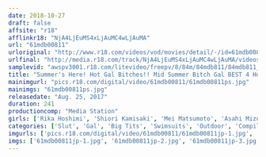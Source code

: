 ```yaml
---
date: 2018-10-27
draft: false
affsite: "r18"
afflinkr18: "NjA4LjEuMS4xLjAuMC4wLjAuMA"
url: "61mdb00811"
urloriginal: "http://www.r18.com/videos/vod/movies/detail/-/id=61mdb00811"
urlfinal: "http://media.r18.com/track/NjA4LjEuMS4xLjAuMC4wLjAuMA/videos/vod/movies/detail/-/id=61mdb00811"
samplevid: "awspv3001.r18.com/litevideo/freepv/8/84m/84mdb811/84mdb811_dmb_w.mp4"
title: "Summer's Here! Hot Gal Bitches!! Mid Summer Bitch Gal BEST 4 Hours"
mainimgurl: "pics.r18.com/digital/video/61mdb00811/61mdb00811ps.jpg"
mainimgs: "61mdb00811ps.jpg"
releasedate: "Aug. 25, 2017"
duration: 241
productioncomp: "Media Station"
girls: ['Rika Hoshimi', 'Shiori Kamisaki', 'Mei Matsumoto', 'Asahi Mizuno', 'Ayu Sakurai', 'Azusa Akane', 'Nanase Otoha', 'Yuria Mano', 'Harura Mori', 'Ruru Aizawa']
categories: ['Slut', 'Gal', 'Big Tits', 'Swimsuits', 'Outdoor', 'Compilation', 'Over 4 Hours', 'Hi-Def']
imgurls: ['pics.r18.com/digital/video/61mdb00811/61mdb00811jp-1.jpg', 'pics.r18.com/digital/video/61mdb00811/61mdb00811jp-2.jpg', 'pics.r18.com/digital/video/61mdb00811/61mdb00811jp-3.jpg', 'pics.r18.com/digital/video/61mdb00811/61mdb00811jp-4.jpg', 'pics.r18.com/digital/video/61mdb00811/61mdb00811jp-5.jpg', 'pics.r18.com/digital/video/61mdb00811/61mdb00811jp-6.jpg', 'pics.r18.com/digital/video/61mdb00811/61mdb00811jp-7.jpg', 'pics.r18.com/digital/video/61mdb00811/61mdb00811jp-8.jpg', 'pics.r18.com/digital/video/61mdb00811/61mdb00811jp-9.jpg', 'pics.r18.com/digital/video/61mdb00811/61mdb00811jp-10.jpg', 'pics.r18.com/digital/video/61mdb00811/61mdb00811jp-11.jpg', 'pics.r18.com/digital/video/61mdb00811/61mdb00811jp-12.jpg', 'pics.r18.com/digital/video/61mdb00811/61mdb00811jp-13.jpg', 'pics.r18.com/digital/video/61mdb00811/61mdb00811jp-14.jpg', 'pics.r18.com/digital/video/61mdb00811/61mdb00811jp-15.jpg', 'pics.r18.com/digital/video/61mdb00811/61mdb00811jp-16.jpg', 'pics.r18.com/digital/video/61mdb00811/61mdb00811jp-17.jpg', 'pics.r18.com/digital/video/61mdb00811/61mdb00811jp-18.jpg', 'pics.r18.com/digital/video/61mdb00811/61mdb00811jp-19.jpg', 'pics.r18.com/digital/video/61mdb00811/61mdb00811jp-20.jpg']
imgs: ['61mdb00811jp-1.jpg', '61mdb00811jp-2.jpg', '61mdb00811jp-3.jpg', '61mdb00811jp-4.jpg', '61mdb00811jp-5.jpg', '61mdb00811jp-6.jpg', '61mdb00811jp-7.jpg', '61mdb00811jp-8.jpg', '61mdb00811jp-9.jpg', '61mdb00811jp-10.jpg', '61mdb00811jp-11.jpg', '61mdb00811jp-12.jpg', '61mdb00811jp-13.jpg', '61mdb00811jp-14.jpg', '61mdb00811jp-15.jpg', '61mdb00811jp-16.jpg', '61mdb00811jp-17.jpg', '61mdb00811jp-18.jpg', '61mdb00811jp-19.jpg', '61mdb00811jp-20.jpg']
---
```

